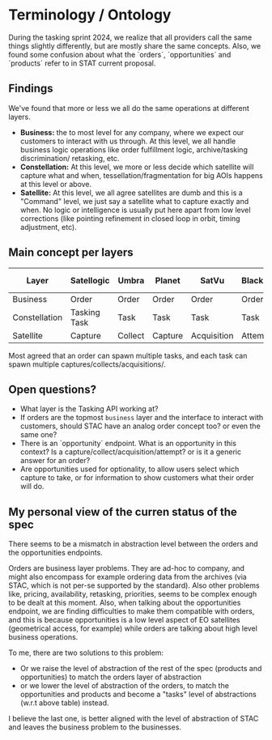 # Terminology / Ontology

During the tasking sprint 2024, we realize that all providers call the same things slightly differently, but are mostly share the same concepts. Also, we found some confusion about what the ´orders´, ´opportunities´ and ´products´ refer to in STAT current proposal. 

## Findings
We've found that more or less we all do the same operations at different layers.

- **Business:** the to most level for any company, where we expect our customers to interact with us through. At this level, we all handle business logic operations like order fulfillment logic, archive/tasking discrimination/ retasking, etc. 
- **Constellation:** At this level, we more or less decide which satellite will capture what and when, tessellation/fragmentation for big AOIs happens at this level or above.
- **Satellite:** At this level, we all agree satellites are dumb and this is a "Command" level, we just say a satellite what to capture exactly and when. No logic or intelligence is usually put here apart from low level corrections (like pointing refinement in closed loop in orbit, timing adjustment, etc).

## Main concept per layers

| Layer         | Satellogic   | Umbra   | Planet  | SatVu       | BlackSky | Orbital Sidekick |
| ------------- | ------------ | ------- | ------- | ----------- | -------- | ---------------- |
| Business      | Order        | Order   | Order   | Order       | Order    | Order            |
| Constellation | Tasking Task | Task    | Task    | Task        | Task     | Task requirement |
| Satellite     | Capture      | Collect | Capture | Acquisition | Attempt  | Task             |

Most agreed that an order can spawn multiple tasks, and each task can spawn multiple captures/collects/acquisitions/.

## Open questions?
- What layer is the Tasking API working at?
- If orders are the topmost  `business` layer and the interface to interact with customers, should STAC have an analog order concept too? or even the same one? 
- There is an ´opportunity´ endpoint. What is an opportunity in this context? Is a capture/collect/acquisition/attempt? or is it a generic answer for an order?
- Are opportunities used for optionality, to allow users select which capture to take, or for information to show customers what their order will do.

## My personal view of the curren status of the spec

There seems to be a mismatch in abstraction level between the orders and the opportunities endpoints. 

Orders are business layer problems. They are ad-hoc to company, and might also encompass for example ordering data from the archives (via STAC, which is not per-se supported by the standard). Also other problems like, pricing, availability, retasking, priorities, seems to be complex enough to be dealt at this moment. Also, when talking about the opportunities endpoint, we are finding difficulties to make them compatible with orders, and this is because opportunities is a low level aspect of EO satellites (geometrical access, for example) while orders are talking about high level business operations.

To me, there are two solutions to this problem:
- Or we raise the level of abstraction of the rest of the spec (products and opportunities) to match the orders layer of abstraction
- or we lower the level of abstraction of the orders, to match the opportunities and products and become a "tasks" level of abstractions (w.r.t above table) instead.

I believe the last one, is better aligned with the level of abstraction of STAC and leaves the business problem to the businesses. 
